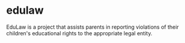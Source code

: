 # edulaw
EduLaw is a project that assists parents in reporting violations of their children's educational rights to the appropriate legal entity.
